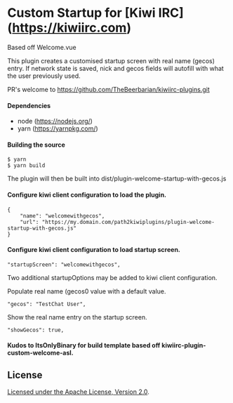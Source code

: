 # Custom Startup for [Kiwi IRC] (https://kiwiirc.com)

Based off Welcome.vue  

This plugin creates a customised startup screen with real name (gecos) entry.
If network state is saved, nick and gecos fields will autofill with what the user previously used.

PR's welcome to https://github.com/TheBeerbarian/kiwiirc-plugins.git


#### Dependencies
* node (https://nodejs.org/)
* yarn (https://yarnpkg.com/)

#### Building the source

```console
$ yarn
$ yarn build
```

The plugin will then be built into dist/plugin-welcome-startup-with-gecos.js

#### Configure kiwi client configuration to load the plugin.

```console
{
    "name": "welcomewithgecos",
    "url": "https://my.domain.com/path2kiwiplugins/plugin-welcome-startup-with-gecos.js"
}
```							

#### Configure kiwi client configuration to load startup screen.

```console
"startupScreen": "welcomewithgecos",
```

Two additional startupOptions may be added to kiwi client configuration.

Populate real name (gecos0 value with a default value.
```console
"gecos": "TestChat User",
```

Show the real name entry on the startup screen.
```console
"showGecos": true,
```

#### Kudos to ItsOnlyBinary for build template based off kiwiirc-plugin-custom-welcome-asl.

## License

[Licensed under the Apache License, Version 2.0](LICENSE).
